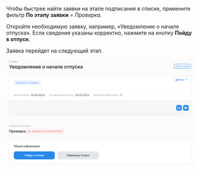 Чтобы быстрее найти заявки на этапе подписания в списке, примените фильтр **По этапу заявки** *= Проверка.* 

Откройте необходимую заявку, например, «Уведомление о начале отпуска». Если сведения указаны корректно, нажмите на кнопку **Пойду в отпуск**.

Заявка перейдет на следующий этап.

![](./assets/Screenshot_100.png)